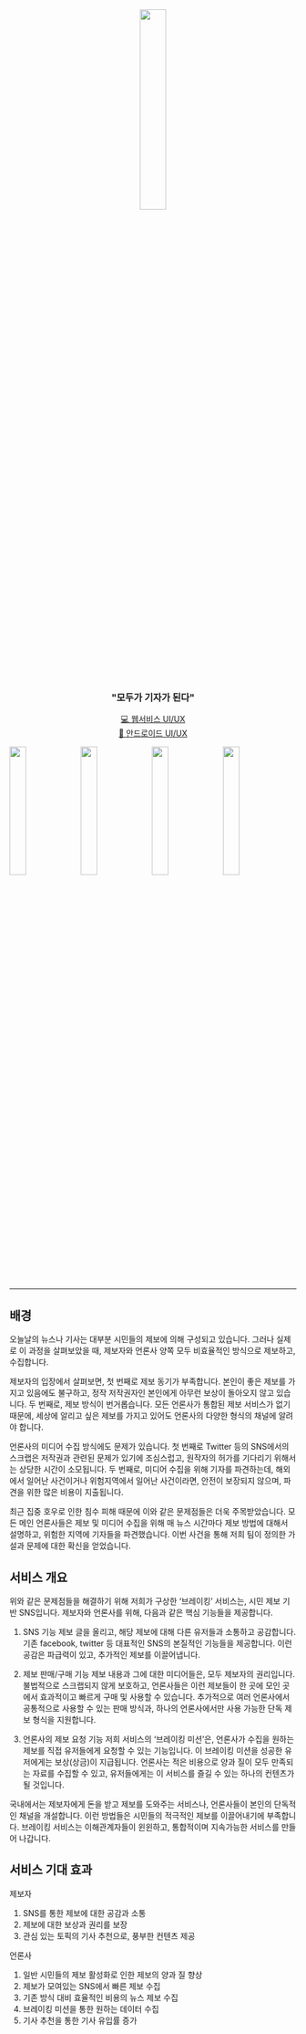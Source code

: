 <div align='center'>

  <img src="https://user-images.githubusercontent.com/76773202/190131984-641dc804-ed12-4acf-a0f9-107376f08a26.png" width=30% height=30% />

### "모두가 기자가 된다"
<a href="https://github.com/Breaking-Dope/breaking-frontend">💻 웹서비스 UI/UX</a></br>
<a href="https://github.com/Breaking-Dope/android">📱 안드로이드 UI/UX</a></br>

</div>

<div>
  <img style="width: 24%; padding: 0;" src="https://user-images.githubusercontent.com/76773202/190308668-464e7010-8aed-4089-92c8-758f14020ac3.png">
  <img style="width: 24%; padding: 0;" src="https://user-images.githubusercontent.com/76773202/190308629-3be766ae-34f0-4436-9b13-9add9da797fa.png">
  <img style="width: 24%; padding: 0;" src="https://user-images.githubusercontent.com/76773202/190308715-099dba22-6d42-465f-8e90-764ce2abed36.png">
  <img style="width: 24%; padding: 0;" src="https://user-images.githubusercontent.com/76773202/190309359-d91303d4-3ef7-4f42-8a7c-f34e619171a4.png">
</div>

---

## 배경

오늘날의 뉴스나 기사는 대부분 시민들의 제보에 의해 구성되고 있습니다. 그러나 실제로 이 과정을 살펴보았을 때, 제보자와 언론사 양쪽 모두 비효율적인 방식으로 제보하고, 수집합니다.

제보자의 입장에서 살펴보면, 첫 번째로 제보 동기가 부족합니다. 본인이 좋은 제보를 가지고 있음에도 불구하고, 정작 저작권자인 본인에게 아무런 보상이 돌아오지 않고 있습니다. 두 번째로, 제보 방식이 번거롭습니다. 모든 언론사가 통합된 제보 서비스가 없기 때문에, 세상에 알리고 싶은 제보를 가지고 있어도 언론사의 다양한 형식의 채널에 알려야 합니다.

언론사의 미디어 수집 방식에도 문제가 있습니다. 첫 번째로 Twitter 등의 SNS에서의 스크랩은 저작권과 관련된 문제가 있기에 조심스럽고, 원작자의 허가를 기다리기 위해서는 상당한 시간이 소모됩니다. 두 번째로, 미디어 수집을 위해 기자를 파견하는데, 해외에서 일어난 사건이거나 위험지역에서 일어난 사건이라면, 안전이 보장되지 않으며, 파견을 위한 많은 비용이 지출됩니다.

최근 집중 호우로 인한 침수 피해 때문에 이와 같은 문제점들은 더욱 주목받았습니다. 모든 메인 언론사들은 제보 및 미디어 수집을 위해 매 뉴스 시간마다 제보 방법에 대해서 설명하고, 위험한 지역에 기자들을 파견했습니다. 이번 사건을 통해 저희 팀이 정의한 가설과 문제에 대한 확신을 얻었습니다.

## 서비스 개요

위와 같은 문제점들을 해결하기 위해 저희가 구상한 ‘브레이킹’ 서비스는, 시민 제보 기반 SNS입니다. 제보자와 언론사를 위해, 다음과 같은 핵심 기능들을 제공합니다.

1. SNS 기능
제보 글을 올리고, 해당 제보에 대해 다른 유저들과 소통하고 공감합니다. 기존 facebook, twitter 등 대표적인 SNS의 본질적인 기능들을 제공합니다. 이런 공감은 파급력이 있고, 추가적인 제보를 이끌어냅니다.

2. 제보 판매/구매 기능
제보 내용과 그에 대한 미디어들은, 모두 제보자의 권리입니다. 불법적으로 스크랩되지 않게 보호하고, 언론사들은 이런 제보들이 한 곳에 모인 곳에서 효과적이고 빠르게 구매 및 사용할 수 있습니다. 추가적으로 여러 언론사에서 공통적으로 사용할 수 있는 판매 방식과, 하나의 언론사에서만 사용 가능한 단독 제보 형식을 지원합니다.

3. 언론사의 제보 요청 기능
저희 서비스의 ‘브레이킹 미션’은, 언론사가 수집을 원하는 제보를 직접 유저들에게 요청할 수 있는 기능입니다. 이 브레이킹 미션을 성공한 유저에게는 보상(상금)이 지급됩니다. 언론사는 적은 비용으로 양과 질이 모두 만족되는 자료를 수집할 수 있고, 유저들에게는 이 서비스를 즐길 수 있는 하나의 컨텐츠가 될 것입니다.

국내에서는 제보자에게 돈을 받고 제보를 도와주는 서비스나, 언론사들이 본인의 단독적인 채널을 개설합니다. 이런 방법들은 시민들의 적극적인 제보를 이끌어내기에 부족합니다. 브레이킹 서비스는 이해관계자들이 윈윈하고, 통합적이며 지속가능한 서비스를 만들어 나갑니다.

## 서비스 기대 효과

제보자
1. SNS를 통한 제보에 대한 공감과 소통
2. 제보에 대한 보상과 권리를 보장
3. 관심 있는 토픽의 기사 추천으로, 풍부한 컨텐츠 제공

언론사
1. 일반 시민들의 제보 활성화로 인한 제보의 양과 질 향상
2. 제보가 모여있는 SNS에서 빠른 제보 수집
3. 기존 방식 대비 효율적인 비용의 뉴스 제보 수집
4. 브레이킹 미션을 통한 원하는 데이터 수집
5. 기사 추천을 통한 기사 유입률 증가
